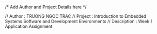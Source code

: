 /* Add Author and Project Details here */

// Author 	: TRUONG NGOC TRAC
// Project	: Introduction to Embedded Systems Software and Development Environments
// Description 	: Week 1 Application Assignment

